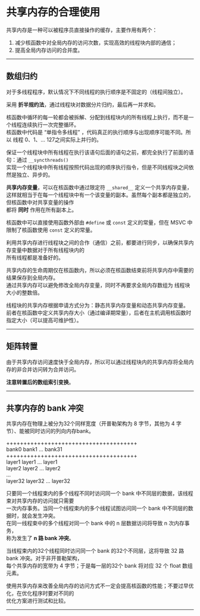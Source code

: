 # 共享内存的合理使用

共享内存是一种可以被程序员直接操作的缓存，主要作用有两个：  

1. 减少核函数中对全局内存的访问次数，实现高效的线程块内部的通信；
2. 提高全局内存访问的合并度。

------

## 数组归约

对于多线程程序，默认情况下不同线程的执行顺序是不固定的（线程间独立）。

采用 **折半规约法**，通过线程块对数据分片归约，最后再一并求和。

核函数中循环的每一轮都会被拆解、分配到线程块内的所有线程上执行，而不是一个线程连续执行一次完整循环。  
核函数中代码是 “单指令多线程” ，代码真正的执行顺序与出现顺序可能不同。所以 线程 0、1、... 127之间实际上并行的。

保证一个线程块中所有线程在执行该语句后面的语句之前，都完全执行了前面的语句：通过 `__syncthreads()`   
实现一个线程块中所有线程按照代码出现的顺序执行指令，但是不同线程块之间依然是独立、异步的。

**共享内存变量**，可以在核函数中通过限定符 `__shared__` 定义一个共享内存变量，  
这样就相当于在每一个线程块中有一个该变量的副本。虽然每个副本都是独立的，但核函数中对共享变量的操作  
都将 **同时** 作用在所有副本上。

核函数中可以直接使用函数外部由 `#define` 或 `const` 定义的常量，但在 MSVC 中限制了核函数使用 `const` 定义的常量。

利用共享内存进行线程块之间的合作（通信）之前，都要进行同步，以确保共享内存变量中数据对于所有线程块内的  
所有线程都是准备好的。 

共享内存的生命周期仅在核函数内，所以必须在核函数结束前将共享内存中需要的结果保存到全局内存。  
通过共享内存可以避免修改全局内存变量，同时不再要求全局内存数组为 线程块大小的整数倍。  

线程块的共享内存根据申请方式分为：静态共享内存变量和动态共享内存变量。  
前者在核函数中定义共享内存大小（通过编译期常量），后者在主机调用核函数时指定大小（可以提高可维护性）。

------

## 矩阵转置

由于共享内存访问速度快于全局内存，所以可以通过线程块内的共享内存将全局内存的非合并访问转为合并访问。

**注意转置后的数组索引变换**。

------

## 共享内存的 bank 冲突

共享内存在物理上被分为32个同样宽度（开普勒架构为 8 字节，其他为 4 字节）、能被同时访问的列向内存bank。  

++++++++++++++++++++++++++++++++++++++    
bank0     bank1    ...    bank31  
++++++++++++++++++++++++++++++++++++++   
layer1    layer1   ...    layer1  
layer2    layer2   ...    layer2  
...  
layer32   layer32   ...   layer32  


只要同一个线程束内的多个线程不同时访问同一个 bank 中不同层的数据，该线程束对共享内存的访问就只需要  
一次内存事务。当同一个线程束内的多个线程试图访问同一个 bank 中不同层的数据时，就会发生冲突。  
在同一线程束中的多个线程对同一个 bank 中的 n 层数据访问将导致 n 次内存事务，  
称为发生了 **n 路 bank 冲突**。

当线程束内的32个线程同时访问同一个 bank 的32个不同层，这将导致 32 路 bank 冲突。对于非开普勒架构，  
每个共享内存的宽带为 4 字节；于是每一层的32个 bank 将对应 32 个 float 数组元素。

使用共享内存来改善全局内存的访问方式不一定会提高核函数的性能；不要过早优化，在优化程序时要对不同的  
优化方案进行测试和比较。

------

